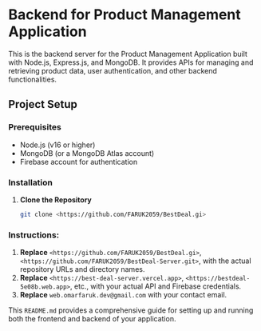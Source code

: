 # Backend for Product Management Application

This is the backend server for the Product Management Application built with Node.js, Express.js, and MongoDB. It provides APIs for managing and retrieving product data, user authentication, and other backend functionalities.

## Project Setup

### Prerequisites

- Node.js (v16 or higher)
- MongoDB (or a MongoDB Atlas account)
- Firebase account for authentication

### Installation

1. **Clone the Repository**

   ```bash
   git clone <https://github.com/FARUK2059/BestDeal.gi>

### Instructions:

1. **Replace** `<https://github.com/FARUK2059/BestDeal.gi>`, `<https://github.com/FARUK2059/BestDeal-Server.git>`, with the actual repository URLs and directory names.
2. **Replace** `<https://best-deal-server.vercel.app>`,  `<https://bestdeal-5e08b.web.app>`, etc., with your actual API and Firebase credentials.
3. **Replace** `web.omarfaruk.dev@gmail.com` with your contact email.

This `README.md` provides a comprehensive guide for setting up and running both the frontend and backend of your application.